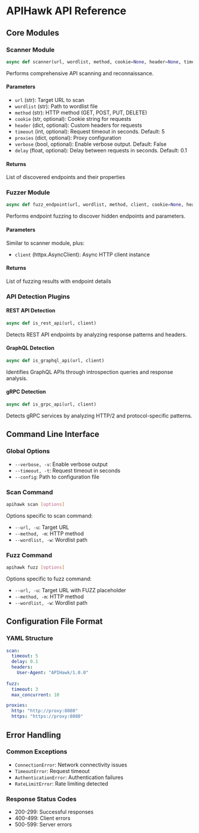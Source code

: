 # APIHawk API Reference

## Core Modules

### Scanner Module
```python
async def scanner(url, wordlist, method, cookie=None, header=None, timeout=5, proxies=None, verbose=False, delay=0.1)
```
Performs comprehensive API scanning and reconnaissance.

#### Parameters
- `url` (str): Target URL to scan
- `wordlist` (str): Path to wordlist file
- `method` (str): HTTP method (GET, POST, PUT, DELETE)
- `cookie` (str, optional): Cookie string for requests
- `header` (dict, optional): Custom headers for requests
- `timeout` (int, optional): Request timeout in seconds. Default: 5
- `proxies` (dict, optional): Proxy configuration
- `verbose` (bool, optional): Enable verbose output. Default: False
- `delay` (float, optional): Delay between requests in seconds. Default: 0.1

#### Returns
List of discovered endpoints and their properties

### Fuzzer Module
```python
async def fuzz_endpoint(url, wordlist, method, client, cookie=None, header=None, timeout=5, proxies=None, verbose=False)
```
Performs endpoint fuzzing to discover hidden endpoints and parameters.

#### Parameters
Similar to scanner module, plus:
- `client` (httpx.AsyncClient): Async HTTP client instance

#### Returns
List of fuzzing results with endpoint details

### API Detection Plugins

#### REST API Detection
```python
async def is_rest_api(url, client)
```
Detects REST API endpoints by analyzing response patterns and headers.

#### GraphQL Detection
```python
async def is_graphql_api(url, client)
```
Identifies GraphQL APIs through introspection queries and response analysis.

#### gRPC Detection
```python
async def is_grpc_api(url, client)
```
Detects gRPC services by analyzing HTTP/2 and protocol-specific patterns.

## Command Line Interface

### Global Options
- `--verbose, -v`: Enable verbose output
- `--timeout, -t`: Request timeout in seconds
- `--config`: Path to configuration file

### Scan Command
```bash
apihawk scan [options]
```
Options specific to scan command:
- `--url, -u`: Target URL
- `--method, -m`: HTTP method
- `--wordlist, -w`: Wordlist path

### Fuzz Command
```bash
apihawk fuzz [options]
```
Options specific to fuzz command:
- `--url, -u`: Target URL with FUZZ placeholder
- `--method, -m`: HTTP method
- `--wordlist, -w`: Wordlist path

## Configuration File Format

### YAML Structure
```yaml
scan:
  timeout: 5
  delay: 0.1
  headers:
    User-Agent: "APIHawk/1.0.0"
  
fuzz:
  timeout: 3
  max_concurrent: 10

proxies:
  http: "http://proxy:8080"
  https: "https://proxy:8080"
```

## Error Handling

### Common Exceptions
- `ConnectionError`: Network connectivity issues
- `TimeoutError`: Request timeout
- `AuthenticationError`: Authentication failures
- `RateLimitError`: Rate limiting detected

### Response Status Codes
- 200-299: Successful responses
- 400-499: Client errors
- 500-599: Server errors